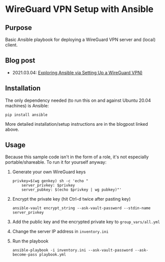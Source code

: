 # WireGuard VPN Setup with Ansible

## Purpose

Basic Ansible playbook for deploying a WireGuard VPN server and (local) client.

## Blog post

- 2021.03.04: [Exploring Ansible via Setting Up a WireGuard
  VPN)](https://www.tangramvision.com/blog/exploring-ansible-via-setting-up-a-wireguard-vpn)

## Installation

The only dependency needed (to run this on and against Ubuntu 20.04 machines) is
Ansible:

```
pip install ansible
```

More detailed installation/setup instructions are in the blogpost linked above.

## Usage

Because this sample code isn't in the form of a role, it's not especially
portable/shareable. To run it for yourself anyway:

1. Generate your own WireGuard keys

    ```
    privkey=$(wg genkey) sh -c 'echo "
        server_privkey: $privkey
        server_pubkey: $(echo $privkey | wg pubkey)"'
    ```

2. Encrypt the private key (hit Ctrl-d twice after pasting key)

    ```
    ansible-vault encrypt_string --ask-vault-password --stdin-name server_privkey
    ```

3. Add the public key and the encrypted private key to `group_vars/all.yml`

4. Change the server IP address in `inventory.ini`

5. Run the playbook

    ```
    ansible-playbook -i inventory.ini --ask-vault-password --ask-become-pass playbook.yml
    ```
